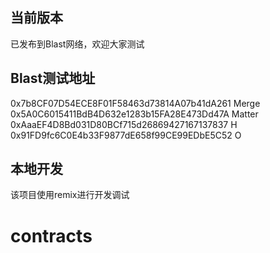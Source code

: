 
## 当前版本
已发布到Blast网络，欢迎大家测试  
## Blast测试地址
0x7b8CF07D54ECE8F01F58463d73814A07b41dA261 Merge  
0x5A0C6015411BdB4D632e1283b15FA28E473Dd47A Matter  
0xAaaEF4D8Bd031D80BCf715d26869427167137837 H  
0x91FD9fc6C0E4b33F9877dE658f99CE99EDbE5C52 O  



## 本地开发
该项目使用remix进行开发调试

# contracts

